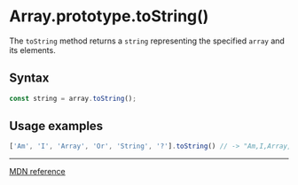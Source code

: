 # Array.prototype.toString()

The `toString` method returns a `string` representing the specified `array` and its elements.

## Syntax

```js
const string = array.toString();
```

## Usage examples

```js
['Am', 'I', 'Array', 'Or', 'String', '?'].toString() // -> "Am,I,Array,Or,String,?" 
```

---

[MDN reference](https://developer.mozilla.org/en-US/docs/Web/JavaScript/Reference/Global_Objects/Array/toString)
